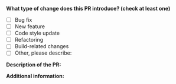 **What type of change does this PR introduce? (check at least one)**

- [ ] Bug fix
- [ ] New feature
- [ ] Code style update
- [ ] Refactoring
- [ ] Build-related changes
- [ ] Other, please describe:

**Description of the PR:**

**Additional information:**
